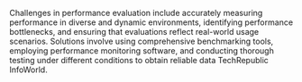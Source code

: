  Challenges in performance evaluation include accurately measuring performance in diverse and dynamic environments, identifying performance bottlenecks, and ensuring that evaluations reflect real-world usage scenarios. Solutions involve using comprehensive benchmarking tools, employing performance monitoring software, and conducting thorough testing under different conditions to obtain reliable data​ TechRepublic​​ InfoWorld​.
